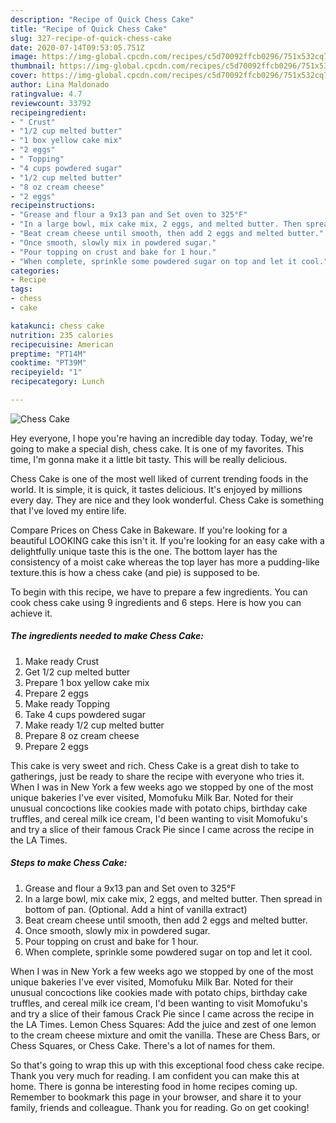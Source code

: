 ```yaml
---
description: "Recipe of Quick Chess Cake"
title: "Recipe of Quick Chess Cake"
slug: 327-recipe-of-quick-chess-cake
date: 2020-07-14T09:53:05.751Z
image: https://img-global.cpcdn.com/recipes/c5d70092ffcb0296/751x532cq70/chess-cake-recipe-main-photo.jpg
thumbnail: https://img-global.cpcdn.com/recipes/c5d70092ffcb0296/751x532cq70/chess-cake-recipe-main-photo.jpg
cover: https://img-global.cpcdn.com/recipes/c5d70092ffcb0296/751x532cq70/chess-cake-recipe-main-photo.jpg
author: Lina Maldonado
ratingvalue: 4.7
reviewcount: 33792
recipeingredient:
- " Crust"
- "1/2 cup melted butter"
- "1 box yellow cake mix"
- "2 eggs"
- " Topping"
- "4 cups powdered sugar"
- "1/2 cup melted butter"
- "8 oz cream cheese"
- "2 eggs"
recipeinstructions:
- "Grease and flour a 9x13 pan and Set oven to 325°F"
- "In a large bowl, mix cake mix, 2 eggs, and melted butter. Then spread in bottom of pan. (Optional. Add a hint of vanilla extract)"
- "Beat cream cheese until smooth, then add 2 eggs and melted butter."
- "Once smooth, slowly mix in powdered sugar."
- "Pour topping on crust and bake for 1 hour."
- "When complete, sprinkle some powdered sugar on top and let it cool."
categories:
- Recipe
tags:
- chess
- cake

katakunci: chess cake 
nutrition: 235 calories
recipecuisine: American
preptime: "PT14M"
cooktime: "PT39M"
recipeyield: "1"
recipecategory: Lunch

---
```



![Chess Cake](https://img-global.cpcdn.com/recipes/c5d70092ffcb0296/751x532cq70/chess-cake-recipe-main-photo.jpg)

Hey everyone, I hope you're having an incredible day today. Today, we're going to make a special dish, chess cake. It is one of my favorites. This time, I'm gonna make it a little bit tasty. This will be really delicious.

Chess Cake is one of the most well liked of current trending foods in the world. It is simple, it is quick, it tastes delicious. It's enjoyed by millions every day. They are nice and they look wonderful. Chess Cake is something that I've loved my entire life.

Compare Prices on Chess Cake in Bakeware. If you&#39;re looking for a beautiful LOOKING cake this isn&#39;t it. If you&#39;re looking for an easy cake with a delightfully unique taste this is the one. The bottom layer has the consistency of a moist cake whereas the top layer has more a pudding-like texture.this is how a chess cake (and pie) is supposed to be.


To begin with this recipe, we have to prepare a few ingredients. You can cook chess cake using 9 ingredients and 6 steps. Here is how you can achieve it.

<!--inarticleads1-->

##### The ingredients needed to make Chess Cake:

1. Make ready  Crust
1. Get 1/2 cup melted butter
1. Prepare 1 box yellow cake mix
1. Prepare 2 eggs
1. Make ready  Topping
1. Take 4 cups powdered sugar
1. Make ready 1/2 cup melted butter
1. Prepare 8 oz cream cheese
1. Prepare 2 eggs


This cake is very sweet and rich. Chess Cake is a great dish to take to gatherings, just be ready to share the recipe with everyone who tries it. When I was in New York a few weeks ago we stopped by one of the most unique bakeries I&#39;ve ever visited, Momofuku Milk Bar. Noted for their unusual concoctions like cookies made with potato chips, birthday cake truffles, and cereal milk ice cream, I&#39;d been wanting to visit Momofuku&#39;s and try a slice of their famous Crack Pie since I came across the recipe in the LA Times. 

<!--inarticleads2-->

##### Steps to make Chess Cake:

1. Grease and flour a 9x13 pan and Set oven to 325°F
1. In a large bowl, mix cake mix, 2 eggs, and melted butter. Then spread in bottom of pan. (Optional. Add a hint of vanilla extract)
1. Beat cream cheese until smooth, then add 2 eggs and melted butter.
1. Once smooth, slowly mix in powdered sugar.
1. Pour topping on crust and bake for 1 hour.
1. When complete, sprinkle some powdered sugar on top and let it cool.


When I was in New York a few weeks ago we stopped by one of the most unique bakeries I&#39;ve ever visited, Momofuku Milk Bar. Noted for their unusual concoctions like cookies made with potato chips, birthday cake truffles, and cereal milk ice cream, I&#39;d been wanting to visit Momofuku&#39;s and try a slice of their famous Crack Pie since I came across the recipe in the LA Times. Lemon Chess Squares: Add the juice and zest of one lemon to the cream cheese mixture and omit the vanilla. These are Chess Bars, or Chess Squares, or Chess Cake. There&#39;s a lot of names for them. 

So that's going to wrap this up with this exceptional food chess cake recipe. Thank you very much for reading. I am confident you can make this at home. There is gonna be interesting food in home recipes coming up. Remember to bookmark this page in your browser, and share it to your family, friends and colleague. Thank you for reading. Go on get cooking!
